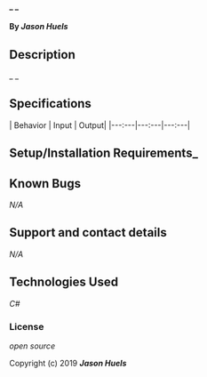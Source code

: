 
#### _ _

#### By _**Jason Huels**_

## Description

_ _

## Specifications

| Behavior | Input | Output|
|---:---|---:---|---:---|


## Setup/Installation Requirements_

## Known Bugs

_N/A_

## Support and contact details

_N/A_

## Technologies Used

_C#_

### License

*open source*

Copyright (c) 2019 **_Jason Huels_**
